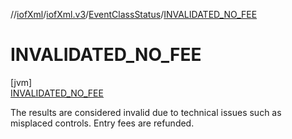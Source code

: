//[iofXml](../../../../index.md)/[iofXml.v3](../../index.md)/[EventClassStatus](../index.md)/[INVALIDATED_NO_FEE](index.md)

# INVALIDATED_NO_FEE

[jvm]\
[INVALIDATED_NO_FEE](index.md)

The results are considered invalid due to technical issues such as misplaced controls. Entry fees are refunded.
